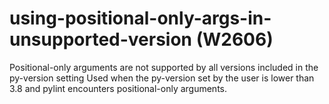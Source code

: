 # using-positional-only-args-in-unsupported-version (W2606)

Positional-only arguments are not supported by all versions included in
the py-version setting Used when the py-version set by the user is lower
than 3.8 and pylint encounters positional-only arguments.
